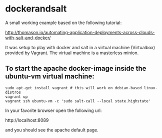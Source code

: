 dockerandsalt
=============

A small working example based on the following tutorial:

http://thomason.io/automating-application-deployments-across-clouds-with-salt-and-docker/

It was setup to play with docker and salt in a virtual machine (Virtualbox) provided by Vagrant. The virtual machine 
is a masterless minion.

To start the apache docker-image inside the ubuntu-vm virtual machine:
--------------
```
sudo apt-get install vagrant # this will work on debian-based linux-distros
vagrant up
vagrant ssh ubuntu-vm -c 'sudo salt-call --local state.highstate'
```

In your favorite browser open the following url:

http://localhost:8089

and you should see the apache default page.

